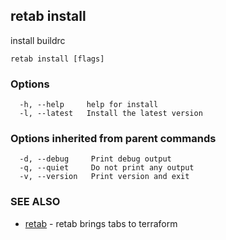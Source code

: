 ## retab install

install buildrc

```
retab install [flags]
```

### Options

```
  -h, --help     help for install
  -l, --latest   Install the latest version
```

### Options inherited from parent commands

```
  -d, --debug     Print debug output
  -q, --quiet     Do not print any output
  -v, --version   Print version and exit
```

### SEE ALSO

* [retab](retab.md)	 - retab brings tabs to terraform

